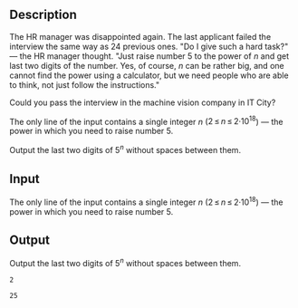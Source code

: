 ## Description

<div><p>The HR manager was disappointed again. The last applicant failed the interview the same way as 24 previous ones. "Do I give such a hard task?" — the HR manager thought. "Just raise number <span class="tex-span">5</span> to the power of <span class="tex-span"><i>n</i></span> and get last two digits of the number. Yes, of course, <span class="tex-span"><i>n</i></span> can be rather big, and one cannot find the power using a calculator, but we need people who are able to think, not just follow the instructions."</p><p>Could you pass the interview in the machine vision company in IT City?</p></div><div class="input-specification"><p>The only line of the input contains a single integer <span class="tex-span"><i>n</i></span> (<span class="tex-span">2 ≤ <i>n</i> ≤ 2·10<sup class="upper-index">18</sup></span>) — the power in which you need to raise number <span class="tex-span">5</span>.</p></div><div class="output-specification"><p>Output the last two digits of <span class="tex-span">5<sup class="upper-index"><i>n</i></sup></span> without spaces between them.</p></div>

## Input

<p>The only line of the input contains a single integer <span class="tex-span"><i>n</i></span> (<span class="tex-span">2 ≤ <i>n</i> ≤ 2·10<sup class="upper-index">18</sup></span>) — the power in which you need to raise number <span class="tex-span">5</span>.</p>

## Output

<p>Output the last two digits of <span class="tex-span">5<sup class="upper-index"><i>n</i></sup></span> without spaces between them.</p>





```input1
2

```




```output1
25
```


